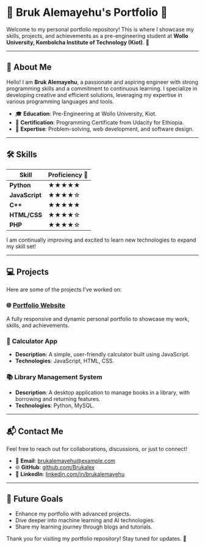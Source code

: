 # 🌟 Bruk Alemayehu's Portfolio 🌟
Welcome to my personal portfolio repository! This is where I showcase my skills, projects, and achievements as a pre-engineering student at **Wollo University, Kombolcha Institute of Technology (Kiot)**. 🚀

---

## 🌟 About Me  
Hello! I am **Bruk Alemayehu**, a passionate and aspiring engineer with strong programming skills and a commitment to continuous learning. I specialize in developing creative and efficient solutions, leveraging my expertise in various programming languages and tools.  

- 🎓 **Education**: Pre-Engineering at Wollo University, Kiot.  
- 📜 **Certification**: Programming Certificate from Udacity for Ethiopia.  
- 🔧 **Expertise**: Problem-solving, web development, and software design.  

---

## 🛠️ Skills  

| Skill         | Proficiency 🌟 |
|---------------|----------------|
| **Python**    | ★★★★★         |
| **JavaScript**| ★★★★☆         |
| **C++**       | ★★★★★         |
| **HTML/CSS**  | ★★★★☆         |
| **PHP**       | ★★★★☆         |

I am continually improving and excited to learn new technologies to expand my skill set!  

---

## 💻 Projects  

Here are some of the projects I've worked on:

### 🌐 **[Portfolio Website](https://brukalex.github.io/portfolio)**  
A fully responsive and dynamic personal portfolio to showcase my work, skills, and achievements.  

### 🔢 **Calculator App**  
- **Description**: A simple, user-friendly calculator built using JavaScript.  
- **Technologies**: JavaScript, HTML, CSS.  

### 📚 **Library Management System**  
- **Description**: A desktop application to manage books in a library, with borrowing and returning features.  
- **Technologies**: Python, MySQL.  

---

## 📬 Contact Me  

Feel free to reach out for collaborations, discussions, or just to connect!  

- 📧 **Email**: brukalemayehu@example.com  
- 🌐 **GitHub**: [github.com/Brukalex](https://github.com/Brukalex)  
- 💼 **LinkedIn**: [linkedin.com/in/brukalemayehu](#)  

---

## 🎯 Future Goals  

- Enhance my portfolio with advanced projects.  
- Dive deeper into machine learning and AI technologies.  
- Share my learning journey through blogs and tutorials.  

Thank you for visiting my portfolio repository! Stay tuned for updates. 🌟
